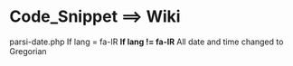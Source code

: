 # Code_Snippet ==> Wiki
 parsi-date.php If lang = fa-IR  __If lang != fa-IR__ All date and time changed to Gregorian
